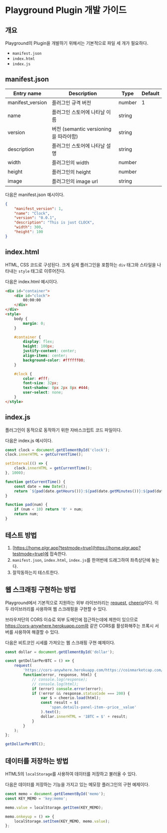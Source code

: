 # Playground Plugin 개발 가이드

## 개요

Playground의 Plugin을 개발하기 위해서는 기본적으로 파일 세 개가 필요하다.

* `manifest.json`
* `index.html`
* `index.js`

## manifest.json

| Entry name       | Description                           | Type   | Default |
|------------------|---------------------------------------|--------|---------|
| manifest_version | 플러그인 규격 버전                    | number | 1       |
| name             | 플러그인 스토어에 나타날 이름         | string |         |
| version          | 버전 (semantic versioning을 따라야함) | string |         |
| description      | 플러그인 스토어에 나타날 설명         | string |         |
| width            | 플러그인의 width                      | number |         |
| height           | 플러그인의 height                     | number |         |
| image            | 플러그인의 image url                  | string |         |

다음은 manifest.json 예시이다.

```json
{
    "manifest_version": 1,
    "name": "Clock",
    "version": "0.0.1",
    "description": "This is just CLOCK",
    "width": 300,
    "height": 100
}
```

## index.html

HTML, CSS 코드로 구성된다. 크게 실제 플러그인을 포함하는 `div` 태그와 스타일을 나타내는 `style` 태그로 이루어진다.

다음은 index.html 예시이다.

```html
<div id="container">
    <div id="clock">
        00:00:00
    </div>
</div>
<style>
    body {
        margin: 0;
    }

    #container {
        display: flex;
        height: 100px;
        justify-content: center;
        align-items: center;
        background-color: #ffffff00;
    }

    #clock {
        color: #fff;
        font-size: 32px;
        text-shadow: 0px 2px 8px #444;
        user-select: none;
    }
</style>
```

## index.js

플러그인이 동적으로 동작하기 위한 자바스크립트 코드 파일이다.

다음은 index.js 예시이다.

```js
const clock = document.getElementById('clock');
clock.innerHTML = getCurrentTime();

setInterval(() => {
    clock.innerHTML = getCurrentTime();
}, 1000);

function getCurrentTime() {
    const date = new Date();
    return `${pad(date.getHours())}:${pad(date.getMinutes())}:${pad(date.getSeconds())}`;
}

function pad(num) {
    if (num < 10) return '0' + num;
    return num;
}
```

## 테스트 방법

1. [https://home.plgr.app?testmode=true](https://home.plgr.app?testmode=true)에 접속한다.
2. `manifest.json`, `index.html`, `index.js`를 한꺼번에 드래그하여 좌측상단에 놓는다.
3. 잘작동하는지 테스트한다.

## 웹 스크래핑 구현하는 방법

Playground에서 기본적으로 지원하는 외부 라이브러리는 [request](https://github.com/request/request), [cheerio](https://github.com/cheeriojs/cheerio)이다. 이 두 라이브러리를 사용하여 웹 스크래핑을 구현할 수 있다.

브라우저단의 CORS 이슈로 외부 도메인에 접근하는데에 제한이 있으므로 https://cors-anywhere.herokuapp.com와 같은 CORS를 활성화해주는 프록시 서버를 사용하여 해결할 수 있다.

다음은 비트코인 시세를 가져오는 웹 스크래핑 구현 예제이다. 

```js
const dollar = document.getElementById('dollar');

const getDollarPerBTC = () => {
    request(
        'https://cors-anywhere.herokuapp.com/https://coinmarketcap.com/currencies/bitcoin/',
        function(error, response, html) {
            // console.log(response);
            // console.log(html);
            if (error) console.error(error);
            if (!error && response.statusCode === 200) {
                var $ = cheerio.load(html);
                const result = $(
                    'span.details-panel-item--price__value'
                ).text();
                dollar.innerHTML = '1BTC = $' + result;
            }
        }
    );
};

getDollarPerBTC();
```

## 데이터를 저장하는 방법

HTML5의 `localStorage`를 사용하여 데이터를 저장하고 불러올 수 있다.

다음은 데이터를 저장하는 기능을 가지고 있는 메모장 플러그인의 구현 예제이다.

```js
const memo = document.getElementById('memo');
const KEY_MEMO = 'key:memo';

memo.value = localStorage.getItem(KEY_MEMO);

memo.onkeyup = () => {
    localStorage.setItem(KEY_MEMO, memo.value);
};
```
